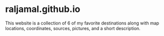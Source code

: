# raljamal.github.io
This website is a collection of 6 of my favorite destinations along with map locations, coordinates, sources, pictures, and a short description.
